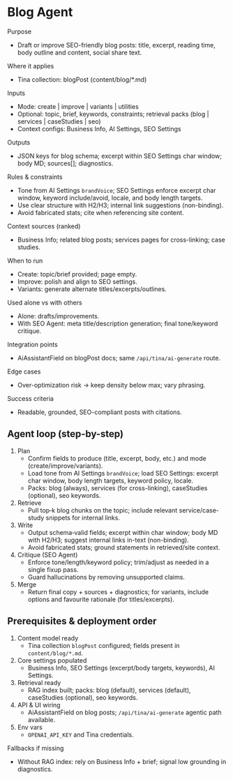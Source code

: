 # Blog Agent

Purpose
- Draft or improve SEO-friendly blog posts: title, excerpt, reading time, body outline and content, social share text.

Where it applies
- Tina collection: blogPost (content/blog/*.md)

Inputs
- Mode: create | improve | variants | utilities
- Optional: topic, brief, keywords, constraints; retrieval packs (blog | services | caseStudies | seo)
- Context configs: Business Info, AI Settings, SEO Settings

Outputs
- JSON keys for blog schema; excerpt within SEO Settings char window; body MD; sources[]; diagnostics.

Rules & constraints
- Tone from AI Settings `brandVoice`; SEO Settings enforce excerpt char window, keyword include/avoid, locale, and body length targets.
- Use clear structure with H2/H3; internal link suggestions (non-binding).
- Avoid fabricated stats; cite when referencing site content.

Context sources (ranked)
- Business Info; related blog posts; services pages for cross-linking; case studies.

When to run
- Create: topic/brief provided; page empty.
- Improve: polish and align to SEO settings.
- Variants: generate alternate titles/excerpts/outlines.

Used alone vs with others
- Alone: drafts/improvements.
- With SEO Agent: meta title/description generation; final tone/keyword critique.

Integration points
- AiAssistantField on blogPost docs; same `/api/tina/ai-generate` route.

Edge cases
- Over-optimization risk → keep density below max; vary phrasing.

Success criteria
- Readable, grounded, SEO-compliant posts with citations.

## Agent loop (step-by-step)

1) Plan
	- Confirm fields to produce (title, excerpt, body, etc.) and mode (create/improve/variants).
	- Load tone from AI Settings `brandVoice`; load SEO Settings: excerpt char window, body length targets, keyword policy, locale.
	- Packs: blog (always), services (for cross-linking), caseStudies (optional), seo keywords.
2) Retrieve
	- Pull top‑k blog chunks on the topic; include relevant service/case-study snippets for internal links.
3) Write
	- Output schema‑valid fields; excerpt within char window; body MD with H2/H3; suggest internal links in-text (non-binding).
	- Avoid fabricated stats; ground statements in retrieved/site context.
4) Critique (SEO Agent)
	- Enforce tone/length/keyword policy; trim/adjust as needed in a single fixup pass.
	- Guard hallucinations by removing unsupported claims.
5) Merge
	- Return final copy + sources + diagnostics; for variants, include options and favourite rationale (for titles/excerpts).

## Prerequisites & deployment order
1) Content model ready
	- Tina collection `blogPost` configured; fields present in `content/blog/*.md`.
2) Core settings populated
	- Business Info, SEO Settings (excerpt/body targets, keywords), AI Settings.
3) Retrieval ready
	- RAG index built; packs: blog (default), services (default), caseStudies (optional), seo keywords.
4) API & UI wiring
	- AiAssistantField on blog posts; `/api/tina/ai-generate` agentic path available.
5) Env vars
	- `OPENAI_API_KEY` and Tina credentials.

Fallbacks if missing
- Without RAG index: rely on Business Info + brief; signal low grounding in diagnostics.
